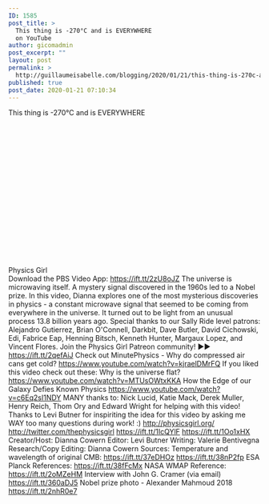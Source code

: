 ```yaml
---
ID: 1585
post_title: >
  This thing is -270°C and is EVERYWHERE
  on YouTube
author: gicomadmin
post_excerpt: ""
layout: post
permalink: >
  http://guillaumeisabelle.com/blogging/2020/01/21/this-thing-is-270c-and-is-everywhere-on-youtube-3/
published: true
post_date: 2020-01-21 07:10:34
---
```

This thing is -270°C and is EVERYWHERE  
<div style="width: 480px;height: 270px;overflow: hidden">
</div>

  
Physics Girl  
Download the PBS Video App: https://ift.tt/2zU8oJZ The universe is microwaving itself. A mystery signal discovered in the 1960s led to a Nobel prize. In this video, Dianna explores one of the most mysterious discoveries in physics - a constant microwave signal that seemed to be coming from everywhere in the universe. It turned out to be light from an unusual process 13.8 billion years ago. Special thanks to our Sally Ride level patrons: Alejandro Gutierrez, Brian O'Connell, Darkbit, Dave Butler, David Cichowski, Edi, Fabrice Eap, Henning Bitsch, Kenneth Hunter, Margaux Lopez, and Vincent Flores. Join the Physics Girl Patreon community! ►► https://ift.tt/2qefAiJ Check out MinutePhysics - Why do compressed air cans get cold? https://www.youtube.com/watch?v=kjraelDMrFQ If you liked this video check out these: Why is the universe flat? https://www.youtube.com/watch?v=MTUsOWtxKKA How the Edge of our Galaxy Defies Known Physics https://www.youtube.com/watch?v=c6Eq2sI1NDY MANY thanks to: Nick Lucid, Katie Mack, Derek Muller, Henry Reich, Thom Ory and Edward Wright for helping with this video! Thanks to Levi Butner for inspiriting the idea for this video by asking me WAY too many questions during work! :) http://physicsgirl.org/ http://twitter.com/thephysicsgirl https://ift.tt/1IcQYlF https://ift.tt/1Oo1xHX Creator/Host: Dianna Cowern Editor: Levi Butner Writing: Valerie Bentivegna Research/Copy Editing: Dianna Cowern Sources: Temperature and wavelength of original CMB: https://ift.tt/37eDHOz https://ift.tt/38nP2fp ESA Planck References: https://ift.tt/38fFcMx NASA WMAP Reference: https://ift.tt/2oMZeHM Interview with John G. Cramer (via email) https://ift.tt/360aDJ5 Nobel prize photo - Alexander Mahmoud 2018 https://ift.tt/2nhR0e7